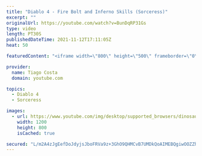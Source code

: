 ```yaml
---
title: "Diablo 4 - Fire Bolt and Inferno Skills (Sorceress)"
excerpt: ""
originalUrl: https://youtube.com/watch?v=BunDqRP31Gs
type: video
length: PT30S
publishedDateTime: 2021-11-12T17:11:05Z
heat: 50

featuredContent: "<iframe width=\"800\" height=\"500\" frameborder=\"0\" src=\"https://www.youtube.com/embed/BunDqRP31Gs\" allow=\"accelerometer; autoplay; encrypted-media; gyroscope; picture-in-picture\" allowfullscreen></iframe>"

provider:
  name: Tiago Costa
  domain: youtube.com

topics:
  - Diablo 4
  - Sorceress

images:
  - url: https://www.youtube.com/img/desktop/supported_browsers/dinosaur.png
    width: 1200
    height: 800
    isCached: true

secured: "L/m2A4zJgEefDoJdyjsJboFRVa9z+3GhO9QHMCvB7UMDkQoAIMEBQgiwOOZZh6x586dlqbCOCOHDIXDMwpQgFPIYv4b1Tp+DYJaJ0RsW3C0LaN5w/bFKvRJ7Bwh/uA20Uy4OFNqMFbN3QSNGi2U7P0a8Kn+JEWVe2t+LzRFk3LfzbyNrNmZXcDg5b8ssBRG+D5b1P6QjIfWGi8w6fGn9G1Ki7MS9feabdIeb27KpjXQC4LeX5514BUxDl4dozhLZyAGEwAWOLf34qc+fClVOWrqtgHh0i+Xk/R9fOYX2C+Tc98ePVOCWlkTABXzrv/FMsrewjIaZ6F/8Qti6TjxEB8Y97wbhLKWiwcCDIPQCy3K1BUQYTwO7jgmHP5yH+bMSjy5qBbzDLE1d4/Er0oKRUxWXfS+y8b9UkR7tbP5q/Ts=;GOeGcuWFa1gMhD7Og3drTA=="
---
```


